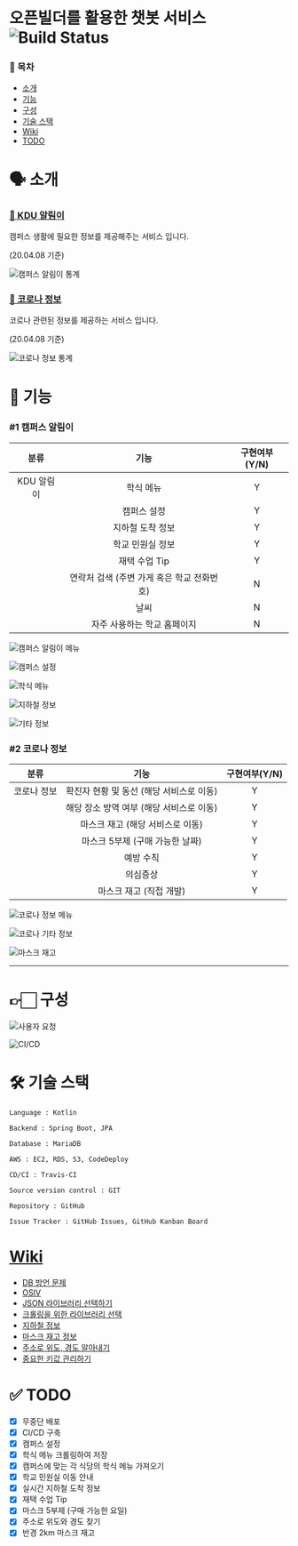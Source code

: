# 오픈빌더를 활용한 챗봇 서비스 ![Build Status](https://travis-ci.org/hyojaekim/chatbot.svg?branch=master)

### 📜 목차
* [소개](https://github.com/hyojaekim/chatbot#-%EC%86%8C%EA%B0%9C)
* [기능](https://github.com/hyojaekim/chatbot#-%EA%B8%B0%EB%8A%A5)
* [구성](https://github.com/hyojaekim/chatbot#-%EA%B5%AC%EC%84%B1)
* [기술 스택](https://github.com/hyojaekim/chatbot#-%EA%B8%B0%EC%88%A0-%EC%8A%A4%ED%83%9D)
* [Wiki](https://github.com/hyojaekim/chatbot#wiki)
* [TODO](https://github.com/hyojaekim/chatbot#-todo)

# 🗣 소개

### [🏫 KDU 알림이](https://pf.kakao.com/_hdxaVj)

캠퍼스 생활에 필요한 정보를 제공해주는 서비스 입니다.

(20.04.08 기준)

![캠퍼스 알림이 통계](src/main/resources/static/img/캠퍼스알림이통계.png)

### [🦠 코로나 정보](https://pf.kakao.com/_hUrGxb)

코로나 관련된 정보를 제공하는 서비스 입니다.

(20.04.08 기준)

![코로나 정보 통계](src/main/resources/static/img/코로나정보통계.png)

# 🧩 기능

### #1 캠퍼스 알림이

| 분류 | 기능 | 구현여부(Y/N) |
| :---: | :---: | :---: |
| KDU 알림이 | 학식 메뉴 | Y |
| | 캠퍼스 설정 | Y |
| | 지하철 도착 정보 | Y |
| | 학교 민원실 정보 | Y |
| | 재택 수업 Tip | Y |
| | 연락처 검색 (주변 가게 혹은 학교 전화번호) | N |
| | 날씨 | N |
| | 자주 사용하는 학교 홈페이지 | N |

![캠퍼스 알림이 메뉴](src/main/resources/static/img/캠퍼스알림이메뉴.png)

![캠퍼스 설정](src/main/resources/static/img/캠퍼스설정.png)

![학식 메뉴](src/main/resources/static/img/학식메뉴.png)

![지하철 정보](src/main/resources/static/img/지하철정보.png)

![기타 정보](src/main/resources/static/img/기타.png)

### #2 코로나 정보

| 분류 | 기능 | 구현여부(Y/N) |
| :---: | :---: | :---: |
| 코로나 정보 | 확진자 현황 및 동선 (해당 서비스로 이동) | Y |
| | 해당 장소 방역 여부 (해당 서비스로 이동) | Y |
| | 마스크 재고 (해당 서비스로 이동) | Y |
| | 마스크 5부제 (구매 가능한 날짜) | Y |
| | 예방 수칙 | Y |
| | 의심증상 | Y |
| | 마스크 재고 (직접 개발) | Y |

![코로나 정보 메뉴](src/main/resources/static/img/코로나정보메뉴.png)

![코로나 기타 정보](src/main/resources/static/img/코로나기타정보.png)

![마스크 재고](src/main/resources/static/img/마스크재고.png)

---

# 👉🏻 구성

![사용자 요청](src/main/resources/static/img/flow.png)

![CI/CD](src/main/resources/static/img/flow2.png)

# 🛠 기술 스택

```
Language : Kotlin

Backend : Spring Boot, JPA

Database : MariaDB

AWS : EC2, RDS, S3, CodeDeploy

CD/CI : Travis-CI
 
Source version control : GIT

Repository : GitHub

Issue Tracker : GitHub Issues, GitHub Kanban Board
```

# [Wiki](https://github.com/hyojaekim/chatbot/wiki)

- [DB 방언 문제](https://github.com/hyojaekim/chatbot/wiki/DB-%EB%B0%A9%EC%96%B8-%EB%AC%B8%EC%A0%9C-(MySQL5InnoDBDialect-Deprecated))
- [OSIV](https://github.com/hyojaekim/chatbot/wiki/OSIV-(Open-Session-In-View)-%EB%AC%B8%EC%A0%9C%EC%A0%90)
- [JSON 라이브러리 선택하기](https://github.com/hyojaekim/chatbot/wiki/JSON-%EB%9D%BC%EC%9D%B4%EB%B8%8C%EB%9F%AC%EB%A6%AC-%EC%84%A0%ED%83%9D-%EA%B8%B0%EC%A4%80)
- [크롤링을 위한 라이브러리 선택](https://github.com/hyojaekim/chatbot/wiki/%ED%81%AC%EB%A1%A4%EB%A7%81%EC%9D%84-%EC%9C%84%ED%95%9C-%EB%9D%BC%EC%9D%B4%EB%B8%8C%EB%9F%AC%EB%A6%AC-%EC%84%A0%EC%A0%95-(Jsoup))
- [지하철 정보](https://github.com/hyojaekim/chatbot/wiki/%EC%8B%A4%EC%8B%9C%EA%B0%84-%EC%A7%80%ED%95%98%EC%B2%A0-%EC%A0%95%EB%B3%B4)
- [마스크 재고 정보](https://github.com/hyojaekim/chatbot/wiki/%EB%A7%88%EC%8A%A4%ED%81%AC-%EC%9E%AC%EA%B3%A0-%EC%A0%95%EB%B3%B4-%EC%98%88%EC%8B%9C)
- [주소로 위도, 경도 알아내기](https://github.com/hyojaekim/chatbot/wiki/%EC%A3%BC%EC%86%8C-%EC%9C%84%EB%8F%84,-%EA%B2%BD%EB%8F%84-%EC%95%8C%EC%95%84%EB%82%B4%EA%B8%B0)
- [중요한 키값 관리하기](https://hyojaedev.tistory.com/13)

# ✅ TODO

- [x] 무중단 배포
- [x] CI/CD 구축
- [x] 캠퍼스 설정
- [x] 학식 메뉴 크롤링하여 저장
- [x] 캠퍼스에 맞는 각 식당의 학식 메뉴 가져오기
- [x] 학교 민원실 이동 안내
- [x] 실시간 지하철 도착 정보
- [x] 재택 수업 Tip
- [x] 마스크 5부제 (구매 가능한 요일)
- [x] 주소로 위도와 경도 찾기
- [x] 반경 2km 마스크 재고
